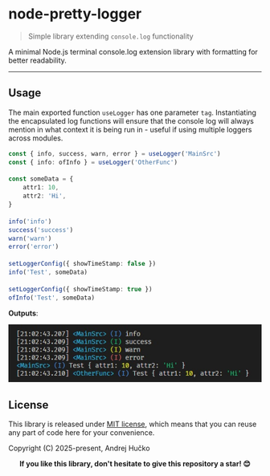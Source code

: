 # node-pretty-logger
> Simple library extending `console.log` functionality

A minimal Node.js terminal console.log extension library with formatting for better readability.

---


## Usage
The main exported function `useLogger` has one parameter `tag`. Instantiating the encapsulated log functions will ensure that the console log will always mention in what context it is being run in - useful if using multiple loggers across modules.


```ts
const { info, success, warn, error } = useLogger('MainSrc')
const { info: ofInfo } = useLogger('OtherFunc')

const someData = {
	attr1: 10,
	attr2: 'Hi',
}

info('info')
success('success')
warn('warn')
error('error')

setLoggerConfig({ showTimeStamp: false })
info('Test', someData)

setLoggerConfig({ showTimeStamp: true })
ofInfo('Test', someData)
```

**Outputs**:

![](./readme/use-logger-output.jpg)


## License
This library is released under [MIT license](https://opensource.org/license/MIT), which means that you can reuse any part of code here for your convenience.

Copyright (C) 2025-present, Andrej Hučko

<p align="center">
<b>If you like this library, don't hesitate to give this repository a star! 😊</b>
</p>
